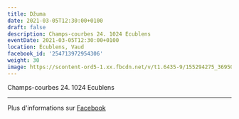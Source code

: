```yaml
---
title: Džuma
date: 2021-03-05T12:30:00+0100
draft: false
description: Champs-courbes 24. 1024 Ecublens
eventDate: 2021-03-05T12:30:00+0100
location: Écublens, Vaud
facebook_id: '254713972954306'
weight: 30
image: https://scontent-ord5-1.xx.fbcdn.net/v/t1.6435-9/155294275_3695079563921169_4909597834044538694_n.jpg?_nc_cat=101&ccb=1-7&_nc_sid=9e60e4&_nc_ohc=JDKjvRz7cZ8Q7kNvwG7eG_g&_nc_oc=AdkE9jtn-ZN_DBEyBMGoZXXSVJ3fotwq8S9JIYo4CC0BDLz8RdPM-MuVt65rPXfpk4A&_nc_zt=23&_nc_ht=scontent-ord5-1.xx&edm=ABTKTjYEAAAA&_nc_gid=jzehMV-tIWkMxiBPldfPOA&oh=00_AfW678iPVhNYpem4epD4J-0blOSSFsYBCfpBiyNw3Ew25w&oe=68B7975B
---
```


Champs-courbes 24. 1024 Ecublens

---

Plus d'informations sur [Facebook](https://facebook.com/events/254713972954306)